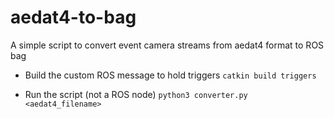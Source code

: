 # aedat4-to-bag
A simple script to convert event camera streams from aedat4 format to ROS bag

* Build the custom ROS message to hold triggers
 `catkin build triggers`

* Run the script (not a ROS node)
 `python3 converter.py <aedat4_filename>`
